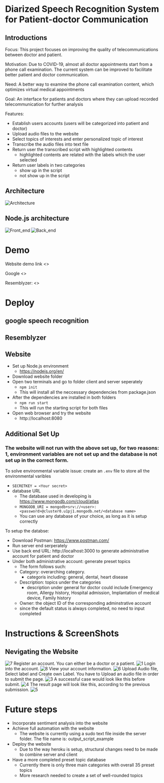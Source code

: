 # Diarized Speech Recognition System for Patient-doctor Communication 
## Introductions
Focus: This project focuses on improving the quality of telecommunications between doctor and patient.

Motivation: Due to COVID-19, almost all doctor appointments start from a phone call examination. The current system can be improved to facilitate better patient and doctor communication. 

Need: A better way to examine the phone call examination content, which optimizes virtual medical appointments

Goal: An interface for patients and doctors where they can upload recorded telecommunication for further analysis

Features:
* Establish users accounts (users will be categorized into patient and doctor)
* Upload audio files to the website
* Select topics of interests and enter personalized topic of interest
* Transcribe the audio files into text file 
* Return user the transcribed script with highlighted contents
  * highlighted contents are related with the labels which the user selected
* Return user labels in two categories 
  * show up in the script
  * not show up in the script

## Architecture
![Architecture](/Flow_diagrams/Architecture.jpg)

## Node.js architecture
![Front_end](/Flow_diagrams/Front_end.jpg)
![Back_end](/Flow_diagrams/Back_end.jpg)

# Demo
Website demo link 
<>

Google 
<>

Resemblyzer:
<>

# Deploy
## google speech recognition 

## Resemblyzer


## Website 
* Set up Node.js environment 
  * https://nodejs.org/en/
* Download website folder
* Open two terminals and go to folder client and server seperately
  * `npm init`
  * This will install all the neccessary dependencies from package.json
* After the dependencies are installed in both folders
  * `npm run start`
  * This will run the starting script for both files 
* Open web browser and try the website
  * http://localhost:8080

## Additional Set Up
### The website will not run with the above set up, for two reasons: 1, environment variables are not set up and the database is not set up in the correct form.
To solve environmental variable issue:
create an `.env` file to store all the environmental varibles
* `SECRETKEY = <Your secret>`
* database URL
  * The database used in developing is https://www.mongodb.com/cloud/atlas
  * `MONGODB_URI = mongodb+srv://<user>:<password>@cluster0.u1pj1.mongodb.net/<database name>`
  * You can use any database of your choice, as long as it is setup correctly
  
To setup the databse:
* Download Postman: https://www.postman.com/
* Run server end serperately
* Use back end URL: http://localhost:3000 to generate administrative account for patient and doctor
* Under both administrative account: generate preset topics 
  * The form follows such:
  * Category: overarching category.
    * categoris including: general, dental, heart disease
  * Description: topics under the categories
    * description under general for doctor could include Emergency room, Allergy history, Hospital admission, Implantation of medical device, Family history 
  * Owner: the object ID of the corresponding adminstrative account 
  * since the default status is always completed, no need to input completed
 
# Instructions & ScreenShots
## Nevigating the Website
![7](/screenshoots/7.PNG)
Register an account. You can either be a doctor or a patient.
![1](/screenshoots/1.PNG)
Login into the account.
![8](/screenshoots/8.PNG)
View your account information.
![6](/screenshoots/6.PNG)
Upload Audio file, Select label and Create own Label. You have to Upload an audio file in order to submit the page.
![3](/screenshoots/3.PNG)
A successful case would look like this before submit.
![4](/screenshoots/4.PNG)
The result page will look like this, according to the previous submission.
![5](/screenshoots/5.PNG)

# Future steps
* Incorporate sentiment analysis into the website
* Achieve full automation with the website 
  * The website is currently using a sudo text file inside the server folder. The file name is: output_script_example
* Deploy the website
  * Due to the way heroku is setup, structural changes need to be made to combine server and client
* Have a more completed preset topic database 
  * Currently there is only three main categories with overall 35 preset topics 
  * More research needed to create a set of well-rounded topics



